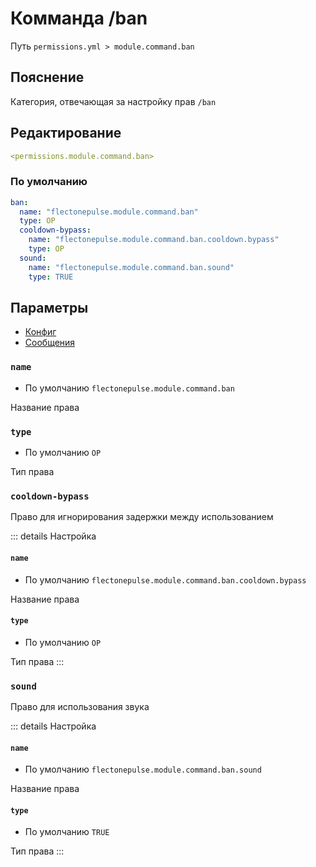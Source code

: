 # Комманда /ban
Путь `permissions.yml > module.command.ban`

## Пояснение
Категория, отвечающая за настройку прав `/ban`

## Редактирование
```yaml
<permissions.module.command.ban>
```

### По умолчанию
```yaml
ban:
  name: "flectonepulse.module.command.ban"
  type: OP
  cooldown-bypass:
    name: "flectonepulse.module.command.ban.cooldown.bypass"
    type: OP
  sound:
    name: "flectonepulse.module.command.ban.sound"
    type: TRUE
```

## Параметры

- [Конфиг](/ru/config/module/command/ban/)
- [Сообщения](/ru/messages/ru_ru/module/command/ban/)

### `name`
- По умолчанию `flectonepulse.module.command.ban`

Название права

### `type`
- По умолчанию `OP`

Тип права

### `cooldown-bypass`

Право для игнорирования задержки между использованием

::: details Настройка
#### `name`
- По умолчанию `flectonepulse.module.command.ban.cooldown.bypass`

Название права

#### `type`
- По умолчанию `OP`

Тип права
:::

### `sound`

Право для использования звука

::: details Настройка
#### `name`
- По умолчанию `flectonepulse.module.command.ban.sound`

Название права

#### `type`
- По умолчанию `TRUE`

Тип права
:::

<!--@include: @/ru/parts/permission.md-->

